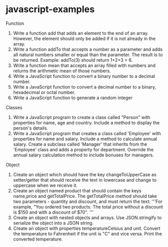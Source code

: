 # javascript-examples
Function
1. Write a function add that adds an element to the end of an array. 
   However, the element should only be added if it is not already in the array.
2. Write a function addTo that accepts a number as a parameter and adds all
   natural numbers smaller or equal than the parameter. The result is to be 
   returned. Example: addTo(3) should return 1+2+3 = 6.
3. Write a function mean that accepts an array filled with numbers and 
   returns the arithmetic mean of those numbers.
4. Write a JavaScript function to convert a binary number to a decimal number.
5. Write a JavaScript function to convert a decimal number to a binary, hexadecimal or octal number.
6. Write a JavaScript function to generate a random integer

Classes
1. Write a JavaScript program to create a class called "Person" with properties for name,
  age and country. Include a method to display the person's details.
2. Write a JavaScript program that creates a class called 'Employee' with properties for
  name and salary. Include a method to calculate annual salary. Create a subclass called
  'Manager' that inherits from the 'Employee' class and adds a property for 
  department. Override the annual salary calculation method to include bonuses for managers․

Object
1. Create an object which should have the key changeToUpperCase as setter/getter that should 
   receive the text in lowercase and change to uppercase when we receive it.
2. Create an object named product that should contain the keys name,price and getTotalPrice.
   The getTotalPrice method should take two parameters - quantity and discount, and must 
   return the text: 
   '''For example, "You ordered two products.
      The total price without a
      discount is $150
      and with a discount of $70".
   '''
3. Create an object with nested objects and arrays. Use JSON.stringify to serialize the object into a JSON string.
4. Create an object with properties temperatureCelsius and unit.
   Convert the temperature to Fahrenheit if the unit is "C" and 
   vice versa. Print the converted temperature.